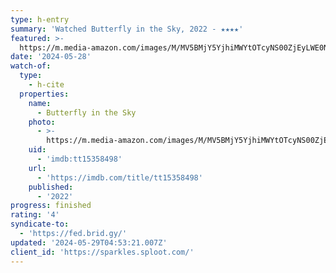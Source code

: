 ```yaml
---
type: h-entry
summary: 'Watched Butterfly in the Sky, 2022 - ★★★★'
featured: >-
  https://m.media-amazon.com/images/M/MV5BMjY5YjhiMWYtOTcyNS00ZjEyLWE0NDktZjNjMmY1NTM0NGRkXkEyXkFqcGdeQXVyODg0NjEwNjE@._V1_SX300.jpg
date: '2024-05-28'
watch-of:
  type:
    - h-cite
  properties:
    name:
      - Butterfly in the Sky
    photo:
      - >-
        https://m.media-amazon.com/images/M/MV5BMjY5YjhiMWYtOTcyNS00ZjEyLWE0NDktZjNjMmY1NTM0NGRkXkEyXkFqcGdeQXVyODg0NjEwNjE@._V1_SX300.jpg
    uid:
      - 'imdb:tt15358498'
    url:
      - 'https://imdb.com/title/tt15358498'
    published:
      - '2022'
progress: finished
rating: '4'
syndicate-to:
  - 'https://fed.brid.gy/'
updated: '2024-05-29T04:53:21.007Z'
client_id: 'https://sparkles.sploot.com/'
---
```


